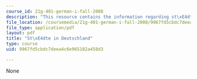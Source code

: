```yaml
---
course_id: 21g-401-german-i-fall-2008
description: "This resource contains the information regarding st\xE4dte in deutschland."
file_location: /coursemedia/21g-401-german-i-fall-2008/9967fd5cbdc7deea4c6e965182a458d3_MIT21G_401F08_stad_deut.pdf
file_type: application/pdf
layout: pdf
title: "St\xE4dte in Deutschland"
type: course
uid: 9967fd5cbdc7deea4c6e965182a458d3

---
```

None